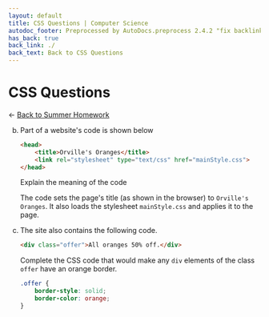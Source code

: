 ```yaml
---
layout: default
title: CSS Questions | Computer Science
autodoc_footer: Preprocessed by AutoDocs.preprocess 2.4.2 "fix backlink text" ⓒ Starwort, 2020
has_back: true
back_link: ./
back_text: Back to CSS Questions
---
```


<style>
ol {
    list-style-type: lower-alpha;
}
li:empty {
   position: absolute !important;
   top: -9999px !important;
   left: -9999px !important;
}
</style>

# CSS Questions

← [Back to Summer Homework](./index.html)

01. 
02. Part of a website's code is shown below

    ```html
    <head>
        <title>Orville's Oranges</title>
        <link rel="stylesheet" type="text/css" href="mainStyle.css">
    </head>
    ```

    Explain the meaning of the code

    The code sets the page's title (as shown in the browser) to `Orville's Oranges`. It also loads the stylesheet `mainStyle.css` and applies it to the page.
03. The site also contains the following code.

    ```html
    <div class="offer">All oranges 50% off.</div>
    ```

    Complete the CSS code that would make any `div` elements of the class `offer` have an orange border.

    ```css
    .offer {
        border-style: solid;
        border-color: orange;
    }
    ```
